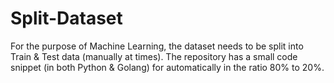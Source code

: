 # Split-Dataset
For the purpose of Machine Learning, the dataset needs to be split into Train &amp; Test data (manually at times). The repository has a small code snippet (in both Python &amp; Golang) for automatically in the ratio 80% to 20%.

